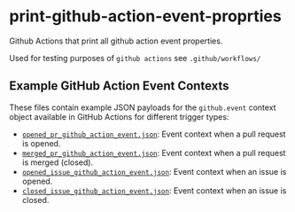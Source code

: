 # print-github-action-event-proprties
Github Actions that print all github action event properties.

Used for testing purposes of `github actions` see `.github/workflows/`

## Example GitHub Action Event Contexts

These files contain example JSON payloads for the `github.event` context object available in GitHub Actions for different trigger types:

*   [`opened_pr_github_action_event.json`](./opened_pr_github_action_event.json): Event context when a pull request is opened.
*   [`merged_pr_github_action_event.json`](./merged_pr_github_action_event.json): Event context when a pull request is merged (closed).
*   [`opened_issue_github_action_event.json`](./opened_issue_github_action_event.json): Event context when an issue is opened.
*   [`closed_issue_github_action_event.json`](./closed_issue_github_action_event.json): Event context when an issue is closed.